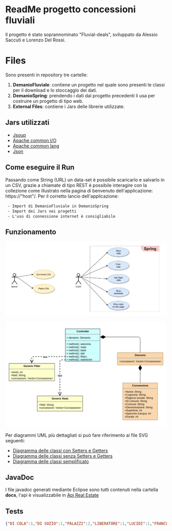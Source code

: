 # ReadMe progetto concessioni fluviali

Il progetto è stato soprannominato "Fluvial-deals", sviluppato da Alessio Saccuti e Lorenzo Del Rossi.


# Files

Sono presenti in repository tre cartelle:

 1. **DemanioFluviale**: contiene un progetto nel quale sono presenti le classi per il download e lo stoccaggio dei dati.
 2. **DemanioSpring**: prendendo i dati dal progetto precedenti li usa per costruire un progetto di tipo web.
 3. **External Files**: contiene i Jars delle librerie utilizzate.

## Jars utilizzati
- [Jsoup](https://jsoup.org/)
- [Apache common I/O](https://commons.apache.org/proper/commons-io/) 
- [Apache common lang](https://commons.apache.org/proper/commons-lang/)
- [Json](https://mvnrepository.com/artifact/org.json/json)

## Come eseguire il Run

Passando come String (URL) un data-set è possibile scaricarlo e salvarlo in un CSV, grazie a chiamate di tipo REST è possibile interagire con la collezione come illustrato nella pagina di benvenuto dell'applicazione: https://"host"/. Per il corretto lancio dell'applicazione:

	 - Import di DemanioFluviale in DemanioSpring
	 - Import dei Jars nei progetti
	 - L'uso di connessione internet è consigliabile

## Funzionamento

![](https://github.com/SuperDiodo/Real-Estate/blob/master/JPGs/UseCase.JPG)

![](https://github.com/SuperDiodo/Real-Estate/blob/master/JPGs/Class.JPG)

Per diagrammi UML più dettagliati si può fare riferimento ai file SVG seguenti:
- [Diagramma delle classi con Setters e Getters](https://github.com/SuperDiodo/Real-Estate/blob/master/SVGs/ClassDiagramSG.svg)
- [Diagramma delle classi senza Setters e Getters](https://github.com/SuperDiodo/Real-Estate/blob/master/SVGs/ClassDiagramNOSG.svg)
- [Diagramma delle classi semplificato](https://github.com/SuperDiodo/Real-Estate/blob/master/SVGs/ClassDiagram.svg)

<!--stackedit_data:
eyJoaXN0b3J5IjpbLTIwNDEzNzUwMiwyNjE3MTY1MzksMTYxMz
kwOTQwMSwxMDI1MzU3NzM0LDgzMDQ2NTY5NywzMTM5NTIxNDUs
LTE4MTc2NTU1ODksLTE2MDIzNzcxODcsOTM5MzczMjQyLDE5Mj
U3MTMzODJdfQ==
-->


## JavaDoc

I file javadoc generati mediante Eclipse sono tutti contenuti nella cartella **docs**, l'api è visualizzabile in [Api Real Estate](https://superdiodo.github.io/Real-Estate/)

## Tests

```json
{"DI COLA":1,"DI SOZIO":1,"PALAZZI":2,"LIBERATORE":1,"LUCIDI":1,"FRANCESE":1,"CORSETTI":1,"MANFREDI":1,"PREZIOSI AMM. UNICO":1,"SCHISANI":1,"LENZINI":1,"RICCIARDI":1,"PAGLIA":1,"ANDRIZZI":1,"Rosati":1,"PETRICONE":1,"DESIDERI":1,"CARLUCCI":1,"AREA LAVORI PUBBLICI E MANUTENZIONE URBANA":1,"DI STEFANO":1,"Piero":1,"ASSOCIAZIONE SPORTIVA DILETTANTISTICA":3,"BELARDI":1,"GIUSEPPE":1,"BRESSAN":1,"ROMANELLI":1,"Del Pio":1,"Calvigioni":1,"ULISSI":1,"Moretti":1,"ADORNI":1,"LUCIDI - GASPERINI":1,"SPANAKIS":1,"ROBERTI":1,"MAIOLATI":1,"CAROLINI":1,"Circolo Magistrati della Corte dei Conti":1,"S.R.L. ex S.A.S. di Lorenzo Agostinelli & C.":1,"ATTANASIO":1,"O.N.L.U.S.":1,"HOWLAND":1,"DE BENEDICTIS":1,"S.R.L.":6,"CIANCHETTA":1,"BUDAI (PRESIDENTE)":1,"BULDINI":1,"ENTE RELIGIOSO":1,"ALBATROS  SRL":1,"BETERA - RIGHI":1,"DI PIETRO":1,"RICCI (RAPPRESENTANTE LEGALE)":1,"DITTA INDIVIDUALE":1,"CANNIZZARO":1,"KITMACHER":1,"CHIODO":1,"SATTA - RAPPRESENTANTE LEGALE":1,"STILLITANO":2,"DI MEO":1,"CONTE":1,"Formaggi Andrea":1,"S.A.S.":2,"CAPPABIANCA":1,"COLICCHI -  LEGALE RAPPRESENTANTE":1,"SERGI":1,"PALOMBI":1,"Petricone":1,"Presciutti":1,"STELLA MARINA":1,"SIGNORE":1,"Carlucci (rapp. legale)":1,"FEDELE":1,"Porcelli":1,"PALMIGIANI":1,"RICCIARDI (RAP. LEGALE)":1,"SABATINI":1,"CACCIOTTI":1,"ALBUCCI (LEGALE RAPPRESENTANTE)":1,"SOC. COOP. A R.L.":1,"ANDREUZZI":1,"Costagliola (R.L.)":1,"MORONI":1,"D'AMMIZIO":1,"FRANCESCA":1,"BISTONI":1,"Buono":1,"DELTA ITALIA s.r.l.":1,"VENDITELLI":1,"Giuliani":1,"CONTICCHIO":1,"Sansovini":1,"SRL":3,"ASSOCIAZIONE":3,"SFORZINI":1,"GUADAGNO":1,"ONLUS":1,"S & M  sas":1,"POCHINI  RAP. LEGALE":1,"ASSOCIAZIONE CULTURALE":1,"FOTI":1,"FIA":1,"Bovo amm.re unico":1,"Verticchio":1,"S.N.C.":1,"CIRILLO":1,"Capparella":1,"Buonfiglio":1,"CIRCOLO":2,"Marcucci":1,"BARONE (LEGALE RAPPRESENTANTE)":1,"SAVIANI":1,"Baiocco":1,"CESTRA":2,"BALDORI":1,"VERTICCHIO":1,"SABADYSH":1}
```
